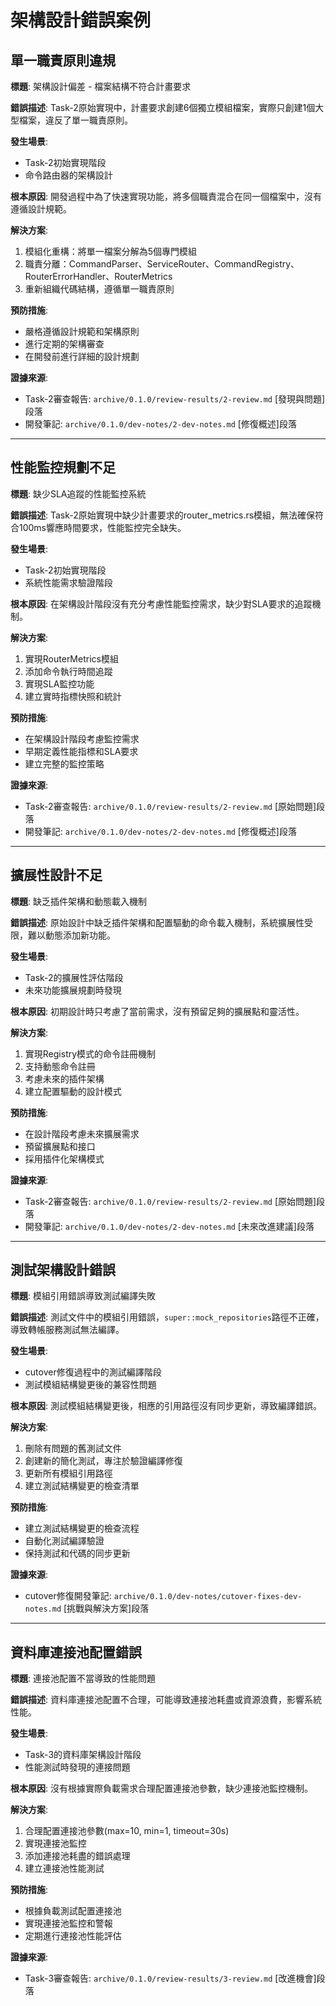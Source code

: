 # 架構設計錯誤案例

## 單一職責原則違規

**標題**: 架構設計偏差 - 檔案結構不符合計畫要求

**錯誤描述**:
Task-2原始實現中，計畫要求創建6個獨立模組檔案，實際只創建1個大型檔案，違反了單一職責原則。

**發生場景**:
- Task-2初始實現階段
- 命令路由器的架構設計

**根本原因**:
開發過程中為了快速實現功能，將多個職責混合在同一個檔案中，沒有遵循設計規範。

**解決方案**:
1. 模組化重構：將單一檔案分解為5個專門模組
2. 職責分離：CommandParser、ServiceRouter、CommandRegistry、RouterErrorHandler、RouterMetrics
3. 重新組織代碼結構，遵循單一職責原則

**預防措施**:
- 嚴格遵循設計規範和架構原則
- 進行定期的架構審查
- 在開發前進行詳細的設計規劃

**證據來源**:
- Task-2審查報告: `archive/0.1.0/review-results/2-review.md` [發現與問題]段落
- 開發筆記: `archive/0.1.0/dev-notes/2-dev-notes.md` [修復概述]段落

---

## 性能監控規劃不足

**標題**: 缺少SLA追蹤的性能監控系統

**錯誤描述**:
Task-2原始實現中缺少計畫要求的router_metrics.rs模組，無法確保符合100ms響應時間要求，性能監控完全缺失。

**發生場景**:
- Task-2初始實現階段
- 系統性能需求驗證階段

**根本原因**:
在架構設計階段沒有充分考慮性能監控需求，缺少對SLA要求的追蹤機制。

**解決方案**:
1. 實現RouterMetrics模組
2. 添加命令執行時間追蹤
3. 實現SLA監控功能
4. 建立實時指標快照和統計

**預防措施**:
- 在架構設計階段考慮監控需求
- 早期定義性能指標和SLA要求
- 建立完整的監控策略

**證據來源**:
- Task-2審查報告: `archive/0.1.0/review-results/2-review.md` [原始問題]段落
- 開發筆記: `archive/0.1.0/dev-notes/2-dev-notes.md` [修復概述]段落

---

## 擴展性設計不足

**標題**: 缺乏插件架構和動態載入機制

**錯誤描述**:
原始設計中缺乏插件架構和配置驅動的命令載入機制，系統擴展性受限，難以動態添加新功能。

**發生場景**:
- Task-2的擴展性評估階段
- 未來功能擴展規劃時發現

**根本原因**:
初期設計時只考慮了當前需求，沒有預留足夠的擴展點和靈活性。

**解決方案**:
1. 實現Registry模式的命令註冊機制
2. 支持動態命令註冊
3. 考慮未來的插件架構
4. 建立配置驅動的設計模式

**預防措施**:
- 在設計階段考慮未來擴展需求
- 預留擴展點和接口
- 採用插件化架構模式

**證據來源**:
- Task-2審查報告: `archive/0.1.0/review-results/2-review.md` [原始問題]段落
- 開發筆記: `archive/0.1.0/dev-notes/2-dev-notes.md` [未來改進建議]段落

---

## 測試架構設計錯誤

**標題**: 模組引用錯誤導致測試編譯失敗

**錯誤描述**:
測試文件中的模組引用錯誤，`super::mock_repositories`路徑不正確，導致轉帳服務測試無法編譯。

**發生場景**:
- cutover修復過程中的測試編譯階段
- 測試模組結構變更後的兼容性問題

**根本原因**:
測試模組結構變更後，相應的引用路徑沒有同步更新，導致編譯錯誤。

**解決方案**:
1. 刪除有問題的舊測試文件
2. 創建新的簡化測試，專注於驗證編譯修復
3. 更新所有模組引用路徑
4. 建立測試結構變更的檢查清單

**預防措施**:
- 建立測試結構變更的檢查流程
- 自動化測試編譯驗證
- 保持測試和代碼的同步更新

**證據來源**:
- cutover修復開發筆記: `archive/0.1.0/dev-notes/cutover-fixes-dev-notes.md` [挑戰與解決方案]段落

---

## 資料庫連接池配置錯誤

**標題**: 連接池配置不當導致的性能問題

**錯誤描述**:
資料庫連接池配置不合理，可能導致連接池耗盡或資源浪費，影響系統性能。

**發生場景**:
- Task-3的資料庫架構設計階段
- 性能測試時發現的連接問題

**根本原因**:
沒有根據實際負載需求合理配置連接池參數，缺少連接池監控機制。

**解決方案**:
1. 合理配置連接池參數(max=10, min=1, timeout=30s)
2. 實現連接池監控
3. 添加連接池耗盡的錯誤處理
4. 建立連接池性能測試

**預防措施**:
- 根據負載測試配置連接池
- 實現連接池監控和警報
- 定期進行連接池性能評估

**證據來源**:
- Task-3審查報告: `archive/0.1.0/review-results/3-review.md` [改進機會]段落
